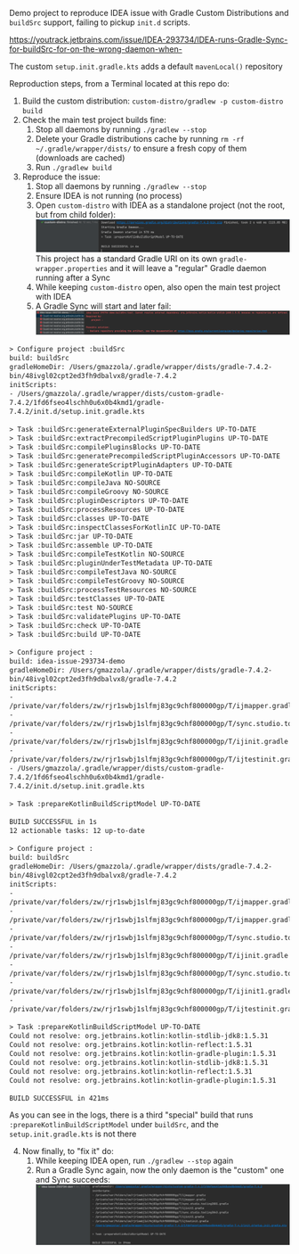 Demo project to reproduce IDEA issue with Gradle Custom Distributions and `buildSrc` support, failing to pickup `init.d` scripts.

https://youtrack.jetbrains.com/issue/IDEA-293734/IDEA-runs-Gradle-Sync-for-buildSrc-for-on-the-wrong-daemon-when-

The custom `setup.init.gradle.kts` adds a default `mavenLocal()` repository

Reproduction steps, from a Terminal located at this repo do:
1) Build the custom distribution: `custom-distro/gradlew -p custom-distro build`
2) Check the main test project builds fine:
   1) Stop all daemons by running `./gradlew --stop`
   2) Delete your Gradle distributions cache by running `rm -rf ~/.gradle/wrapper/dists/` to ensure a fresh copy of them (downloads are cached)
   3) Run `./gradlew build`
3) Reproduce the issue:
   1) Stop all daemons by running `./gradlew --stop`
   2) Ensure IDEA is not running (no process)
   3) Open `custom-distro` with IDEA as a standalone project (not the root, but from child folder): ![sync-custom-distro](snapshots/sync-custom-distro.png)
   This project has a standard Gradle URI on its own `gradle-wrapper.properties` and it will leave a "regular" Gradle daemon running after a Sync
   4) While keeping `custom-distro` open, also open the main test project with IDEA
   5) A Gradle Sync will start and later fail: ![sync-root-and-buildSrc](snapshots/sync-root-and-buildSrc-fail.png)
```
> Configure project :buildSrc
build: buildSrc
gradleHomeDir: /Users/gmazzola/.gradle/wrapper/dists/gradle-7.4.2-bin/48ivgl02cpt2ed3fh9dbalvx8/gradle-7.4.2
initScripts:
- /Users/gmazzola/.gradle/wrapper/dists/custom-gradle-7.4.2/1fd6fseo4lschh0u6x0b4kmd1/gradle-7.4.2/init.d/setup.init.gradle.kts

> Task :buildSrc:generateExternalPluginSpecBuilders UP-TO-DATE
> Task :buildSrc:extractPrecompiledScriptPluginPlugins UP-TO-DATE
> Task :buildSrc:compilePluginsBlocks UP-TO-DATE
> Task :buildSrc:generatePrecompiledScriptPluginAccessors UP-TO-DATE
> Task :buildSrc:generateScriptPluginAdapters UP-TO-DATE
> Task :buildSrc:compileKotlin UP-TO-DATE
> Task :buildSrc:compileJava NO-SOURCE
> Task :buildSrc:compileGroovy NO-SOURCE
> Task :buildSrc:pluginDescriptors UP-TO-DATE
> Task :buildSrc:processResources UP-TO-DATE
> Task :buildSrc:classes UP-TO-DATE
> Task :buildSrc:inspectClassesForKotlinIC UP-TO-DATE
> Task :buildSrc:jar UP-TO-DATE
> Task :buildSrc:assemble UP-TO-DATE
> Task :buildSrc:compileTestKotlin NO-SOURCE
> Task :buildSrc:pluginUnderTestMetadata UP-TO-DATE
> Task :buildSrc:compileTestJava NO-SOURCE
> Task :buildSrc:compileTestGroovy NO-SOURCE
> Task :buildSrc:processTestResources NO-SOURCE
> Task :buildSrc:testClasses UP-TO-DATE
> Task :buildSrc:test NO-SOURCE
> Task :buildSrc:validatePlugins UP-TO-DATE
> Task :buildSrc:check UP-TO-DATE
> Task :buildSrc:build UP-TO-DATE

> Configure project :
build: idea-issue-293734-demo
gradleHomeDir: /Users/gmazzola/.gradle/wrapper/dists/gradle-7.4.2-bin/48ivgl02cpt2ed3fh9dbalvx8/gradle-7.4.2
initScripts:
- /private/var/folders/zw/rjr1swbj1slfmj83gc9chf800000gp/T/ijmapper.gradle
- /private/var/folders/zw/rjr1swbj1slfmj83gc9chf800000gp/T/sync.studio.tooling5531.gradle
- /private/var/folders/zw/rjr1swbj1slfmj83gc9chf800000gp/T/ijinit.gradle
- /private/var/folders/zw/rjr1swbj1slfmj83gc9chf800000gp/T/ijtestinit.gradle
- /Users/gmazzola/.gradle/wrapper/dists/custom-gradle-7.4.2/1fd6fseo4lschh0u6x0b4kmd1/gradle-7.4.2/init.d/setup.init.gradle.kts

> Task :prepareKotlinBuildScriptModel UP-TO-DATE

BUILD SUCCESSFUL in 1s
12 actionable tasks: 12 up-to-date

> Configure project :
build: buildSrc
gradleHomeDir: /Users/gmazzola/.gradle/wrapper/dists/gradle-7.4.2-bin/48ivgl02cpt2ed3fh9dbalvx8/gradle-7.4.2
initScripts:
- /private/var/folders/zw/rjr1swbj1slfmj83gc9chf800000gp/T/ijmapper.gradle
- /private/var/folders/zw/rjr1swbj1slfmj83gc9chf800000gp/T/ijmapper.gradle
- /private/var/folders/zw/rjr1swbj1slfmj83gc9chf800000gp/T/sync.studio.tooling5531.gradle
- /private/var/folders/zw/rjr1swbj1slfmj83gc9chf800000gp/T/ijinit.gradle
- /private/var/folders/zw/rjr1swbj1slfmj83gc9chf800000gp/T/sync.studio.tooling6171.gradle
- /private/var/folders/zw/rjr1swbj1slfmj83gc9chf800000gp/T/ijinit1.gradle
- /private/var/folders/zw/rjr1swbj1slfmj83gc9chf800000gp/T/ijtestinit.gradle

> Task :prepareKotlinBuildScriptModel UP-TO-DATE
Could not resolve: org.jetbrains.kotlin:kotlin-stdlib-jdk8:1.5.31
Could not resolve: org.jetbrains.kotlin:kotlin-reflect:1.5.31
Could not resolve: org.jetbrains.kotlin:kotlin-gradle-plugin:1.5.31
Could not resolve: org.jetbrains.kotlin:kotlin-stdlib-jdk8:1.5.31
Could not resolve: org.jetbrains.kotlin:kotlin-reflect:1.5.31
Could not resolve: org.jetbrains.kotlin:kotlin-gradle-plugin:1.5.31

BUILD SUCCESSFUL in 421ms
```

As you can see in the logs, there is a third "special" build that runs `:prepareKotlinBuildScriptModel` under `buildSrc`, and the `setup.init.gradle.kts` is not there

4) Now finally, to "fix it" do:
   1) While keeping IDEA open, run `./gradlew --stop` again
   2) Run a Gradle Sync again, now the only daemon is the "custom" one and Sync succeeds: ![img.png](snapshots/sync-root-and-buildSrc-succeed.png)
  